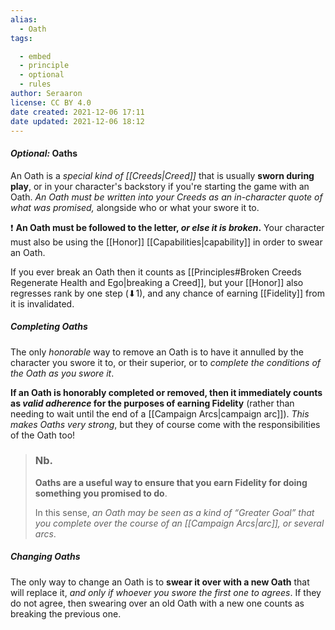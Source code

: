 ```yaml
---
alias:
  - Oath
tags:

  - embed
  - principle
  - optional
  - rules
author: Seraaron
license: CC BY 4.0
date created: 2021-12-06 17:11
date updated: 2021-12-06 18:12
---
```


#### _Optional:_ Oaths

An Oath is a _special kind of [[Creeds|Creed]]_ that is usually **sworn during play**, or in your character's backstory if you're starting the game with an Oath. _An Oath must be written into your Creeds as an in-character quote of what was promised,_ alongside who or what your swore it to.

❗ **An Oath must be followed to the letter, _or else it is broken_.** Your character must also be using the [[Honor]] [[Capabilities|capability]] in order to swear an Oath.

If you ever break an Oath then it counts as [[Principles#Broken Creeds Regenerate Health and Ego|breaking a Creed]], but your [[Honor]] also regresses rank by one step (⬇1), and any chance of earning [[Fidelity]] from it is invalidated.

##### Completing Oaths

The only _honorable_ way to remove an Oath is to have it annulled by the character you swore it to, or their superior, or to _complete the conditions of the Oath as you swore it_.

**If an Oath is honorably completed or removed, then it immediately counts as _valid adherence_ for the purposes of earning Fidelity** (rather than needing to wait until the end of a [[Campaign Arcs|campaign arc]]). _This makes Oaths very strong_, but they of course come with the responsibilities of the Oath too!

> ### Nb.
>
> **Oaths are a useful way to ensure that you earn Fidelity for doing something you promised to do**.
>
> In this sense, _an Oath may be seen as a kind of “Greater Goal” that you complete over the course of an [[Campaign Arcs|arc]], or several arcs_.

##### Changing Oaths

The only way to change an Oath is to **swear it over with a new Oath** that will replace it, *and only if whoever you swore the first one to agrees*. If they do not agree, then swearing over an old Oath with a new one counts as breaking the previous one.

